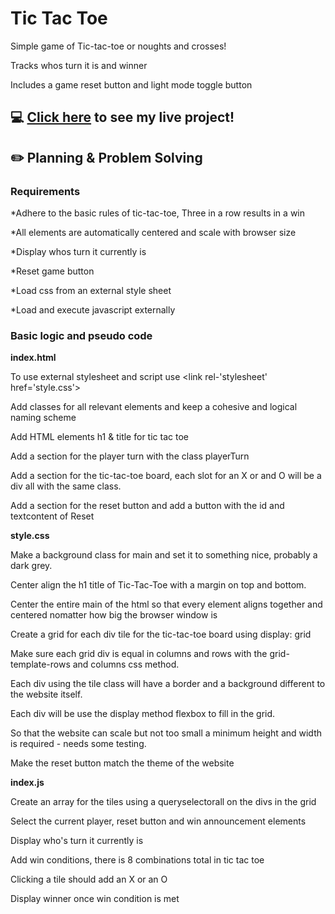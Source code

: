 # Tic Tac Toe

Simple game of Tic-tac-toe or noughts and crosses!

Tracks whos turn it is and winner

Includes a game reset button and light mode toggle button

## :computer: [Click here](https://theunta.github.io/tic-tac-toe/) to see my live project!
## ✏️ Planning & Problem Solving
### **Requirements**

*Adhere to the basic rules of tic-tac-toe, Three in a row results in a win

*All elements are automatically centered and scale with browser size

*Display whos turn it currently is

*Reset game button

*Load css from an external style sheet 

*Load and execute javascript externally

### **Basic logic and pseudo code**
**index.html**

To use external stylesheet  and script use <link rel-'stylesheet' href='style.css'><script src='./index.js'></script>

Add classes for all relevant elements and keep a cohesive and logical naming scheme

Add HTML elements h1 & title for tic tac toe 

Add a section for the player turn with the class playerTurn

Add a section for the tic-tac-toe board, each slot for an X or and O will be a div all with the same class.

Add a section for the reset button and add a button with the id and textcontent of Reset

**style.css**

Make a background class for main and set it to something nice, probably a dark grey.

Center align the h1 title of Tic-Tac-Toe with a margin on top and bottom.

Center the entire main of the html so that every element aligns together and centered nomatter how big the browser window is

Create a grid for each div tile for the tic-tac-toe board using display: grid

Make sure each grid div is equal in columns and rows with the grid-template-rows and columns css method.

Each div using the tile class will have a border and a background different to the website itself.

Each div will be use the display method flexbox to fill in the grid.

So that the website can scale but not too small a minimum height and width is required - needs some testing.

Make the reset button match the theme of the website

**index.js**

Create an array for the tiles using a queryselectorall on the divs in the grid

Select the current player, reset button and win announcement elements

Display who's turn it currently is

Add win conditions, there is 8 combinations total in tic tac toe

Clicking a tile should add an X or an O

Display winner once win condition is met
